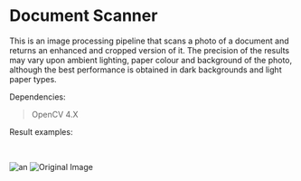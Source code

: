 # Document Scanner

This is an image processing pipeline that scans a photo of a document and returns an enhanced and cropped version of it.
The precision of the results may vary upon ambient lighting, paper colour and background of the photo, although the best performance is obtained  in dark backgrounds and light paper types.

Dependencies:

> OpenCV 4.X


Result examples:


<img src1="https://github.com/felipevw/Document-scanner/blob/master/document_scanner/document_scanner/images/scanned-form.jpg">
<img src2="https://github.com/felipevw/Document-scanner/blob/master/document_scanner/document_scanner/images/img_adjust.JPG" width="100">
<img src3="https://github.com/felipevw/Document-scanner/blob/master/document_scanner/document_scanner/scanned_img.jpg" width="100">

![an](src2)
![Original Image]("https://github.com/felipevw/Document-scanner/blob/master/document_scanner/document_scanner/images/scanned-form.jpg")
